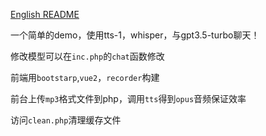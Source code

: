 [English README](README.en.md)

一个简单的demo，使用tts-1，whisper，与gpt3.5-turbo聊天！

修改模型可以在`inc.php`的`chat`函数修改

前端用`bootstarp`,`vue2`，`recorder`构建

前台上传`mp3`格式文件到php，调用`tts`得到`opus`音频保证效率

访问`clean.php`清理缓存文件
